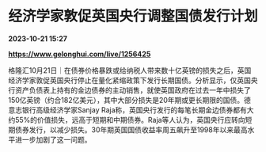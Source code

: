 # 经济学家敦促英国央行调整国债发行计划

**2023-10-21 15:27**

**https://www.gelonghui.com/live/1256425**

格隆汇10月21日｜在债券价格暴跌或给纳税人带来数十亿英镑的损失之后，英国经济学家敦促英国央行停止在量化紧缩政策下发行长期国债。分析显示，仅英国央行资产负债表上持有的金边债券的主动销售，就使英国政府在过去一年中损失了150亿英镑（约合182亿美元），其中大部分损失是20年期或更长期限的国债。德意志银行高级经济学家Sanjay Raja称，英国央行发行的每笔长期金边债券都有大约55%的价值损失，远高于短期和中期债券。Raja等人认为，英国央行应转向短期债券发行，以减少损失。30年期英国国债收益率周五飙升至1998年以来最高水平进一步加剧了这一问题。